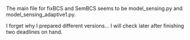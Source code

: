 The main file for fixBCS and SemBCS seems to be model_sensing.py and model_sensing_adaptive1.py.


I forget why I prepared different versions... I will check later after finishing two deadlines on hand.
